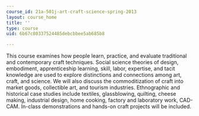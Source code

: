 ```yaml
---
course_id: 21a-501j-art-craft-science-spring-2013
layout: course_home
title: ''
type: course
uid: 6b67c80337524485debcbbee5ab685b8

---
```

This course examines how people learn, practice, and evaluate traditional and contemporary craft techniques. Social science theories of design, embodiment, apprenticeship learning, skill, labor, expertise, and tacit knowledge are used to explore distinctions and connections among art, craft, and science. We will also discuss the commoditization of craft into market goods, collectible art, and tourism industries. Ethnographic and historical case studies include textiles, glassblowing, quilting, cheese making, industrial design, home cooking, factory and laboratory work, CAD-CAM. In-class demonstrations and hands-on craft projects will be included.
